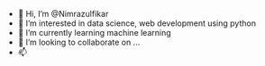 - 👋 Hi, I’m @Nimrazulfikar
- 👀 I’m interested in data science, web development using python 
- 🌱 I’m currently learning machine learning 
- 💞️ I’m looking to collaborate on ...
- 📫

<!---
Nimrazulfikar/Nimrazulfikar is a ✨ special ✨ repository because its `README.md` (this file) appears on your GitHub profile.
You can click the Preview link to take a look at your changes.
--->
